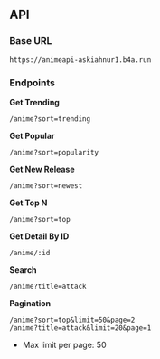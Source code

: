 ## API

### Base URL
```
https://animeapi-askiahnur1.b4a.run
```

### Endpoints
**Get Trending**
```
/anime?sort=trending
```
**Get Popular**
```
/anime?sort=popularity
```
**Get New Release**
```
/anime?sort=newest
```
**Get Top N**
```
/anime?sort=top
```
**Get Detail By ID**
```
/anime/:id
```
**Search**
```
/anime?title=attack
```
**Pagination**
```
/anime?sort=top&limit=50&page=2
/anime?title=attack&limit=20&page=1
```
- Max limit per page: 50
